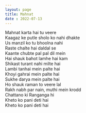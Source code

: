 ```yaml
---
layout: page
title: Mahnat
date : 2022-07-13
---
```



Mahnat karta hai tu veere <br>
Kaagaz ke putle sholo ko nahi dhakte <br>
Us manzil ko tu bhoolna nahi <br>
Raste chalte hai daldal se <br>
Kaante chubte pal pal dil mein <br>
Hai shauk bahot lamhe hai kam <br>
Shikast turant nahi milte hai <br>
Lambi tanhai mein palte hai <br>
Khoyi gahrai mein palte hai <br>
Sukhe darya mein palte hai <br>
Ho shauk raman to veere lal <br>
Rakh nabh par nain, muthi mein krodd <br>
Chattano ki Ranganga hi <br>
Kheto ko pani deti hai <br>
Kheto ko pani deti hai <br>